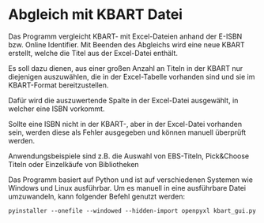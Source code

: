 # Abgleich mit KBART Datei
Das Programm vergleicht KBART- mit Excel-Dateien anhand der E-ISBN bzw. Online Identifier. Mit Beenden des Abgleichs wird eine neue KBART erstellt, welche die Titel aus der Excel-Datei enthält.

Es soll dazu dienen, aus einer großen Anzahl an Titeln in der KBART nur diejenigen auszuwählen, die in der Excel-Tabelle vorhanden sind und sie im KBART-Format bereitzustellen.

Dafür wird die auszuwertende Spalte in der Excel-Datei ausgewählt, in welcher eine ISBN vorkommt.

Sollte eine ISBN nicht in der KBART-, aber in der Excel-Datei vorhanden sein, werden diese als Fehler ausgegeben und können manuell überprüft werden.

Anwendungsbeispiele sind z.B. die Auswahl von EBS-Titeln, Pick&Choose Titeln oder Einzelkäufe von Bibliotheken

Das Programm basiert auf Python und ist auf verschiedenen Systemen wie Windows und Linux ausführbar.
Um es manuell in eine ausführbare Datei umzuwandeln, kann folgender Befehl genutzt werden:

```
pyinstaller --onefile --windowed --hidden-import openpyxl kbart_gui.py
```
